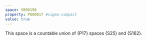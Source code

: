 ```yaml
---
space: S000198
property: P000017 #sigma-compact
value: true
---
```


This space is a countable union of {P17} spaces
{S25} and {S162}.
